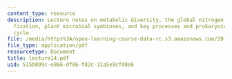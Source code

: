 ```yaml
---
content_type: resource
description: Lecture notes on metabolic diversity, the global nitrogen cycle, nitrogen
  fixation, plant microbial symbioses, and key processes and prokaryotes in the nitrogen
  cycle.
file: /media/https%3A/open-learning-course-data-rc.s3.amazonaws.com/20-106j-systems-microbiology-fall-2006/515b099ce866df86f82c31a5e9cfd8e6_lecture14.pdf
file_type: application/pdf
resourcetype: Document
title: lecture14.pdf
uid: 515b099c-e866-df86-f82c-31a5e9cfd8e6
---
```


